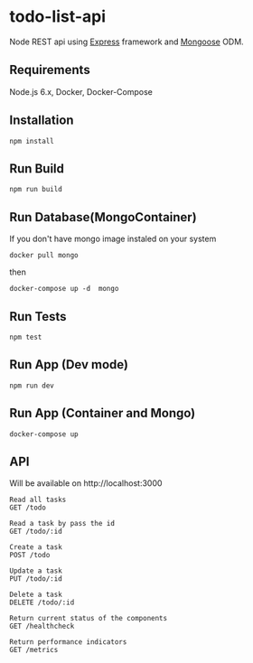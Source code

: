 # todo-list-api

Node REST api using [Express](hhttps://github.com/expressjs/express) framework and [Mongoose](https://github.com/Automattic/mongoose) ODM.


## Requirements
Node.js 6.x, Docker, Docker-Compose

## Installation
```
npm install
```

## Run Build
```
npm run build
```

## Run Database(MongoContainer)
If you don't have mongo image instaled on your system
```
docker pull mongo
```
then
```
docker-compose up -d  mongo
```

## Run Tests
```
npm test
```

## Run App (Dev mode)
```
npm run dev
```

## Run App (Container and Mongo)
```
docker-compose up
```

## API
Will be available on http://localhost:3000
```
Read all tasks
GET /todo
```
```
Read a task by pass the id
GET /todo/:id
```
```
Create a task
POST /todo
```
```
Update a task
PUT /todo/:id
```
```
Delete a task
DELETE /todo/:id
```
```
Return current status of the components
GET /healthcheck
```
```
Return performance indicators
GET /metrics
```
